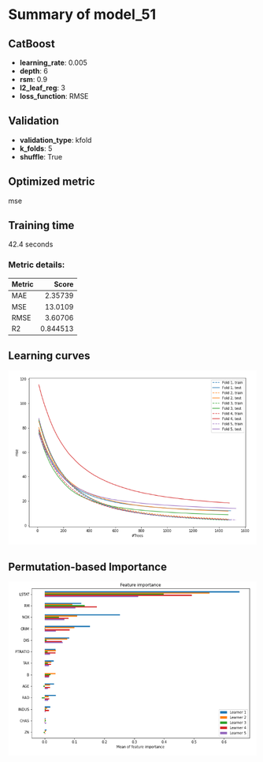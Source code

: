 # Summary of model_51

## CatBoost
- **learning_rate**: 0.005
- **depth**: 6
- **rsm**: 0.9
- **l2_leaf_reg**: 3
- **loss_function**: RMSE

## Validation
 - **validation_type**: kfold
 - **k_folds**: 5
 - **shuffle**: True

## Optimized metric
mse

## Training time

42.4 seconds

### Metric details:
| Metric   |     Score |
|:---------|----------:|
| MAE      |  2.35739  |
| MSE      | 13.0109   |
| RMSE     |  3.60706  |
| R2       |  0.844513 |



## Learning curves
![Learning curves](learning_curves.png)

## Permutation-based Importance
![Permutation-based Importance](permutation_importance.png)